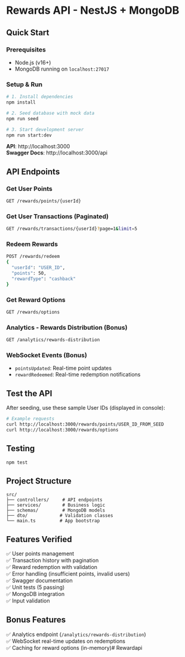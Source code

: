 # Rewards API - NestJS + MongoDB

## Quick Start

### Prerequisites
- Node.js (v16+)
- MongoDB running on `localhost:27017`

### Setup & Run
```bash
# 1. Install dependencies
npm install

# 2. Seed database with mock data
npm run seed

# 3. Start development server
npm run start:dev
```

**API**: http://localhost:3000  
**Swagger Docs**: http://localhost:3000/api

## API Endpoints

### Get User Points
```bash
GET /rewards/points/{userId}
```

### Get User Transactions (Paginated)
```bash
GET /rewards/transactions/{userId}?page=1&limit=5
```

### Redeem Rewards
```bash
POST /rewards/redeem
{
  "userId": "USER_ID",
  "points": 50,
  "rewardType": "cashback"
}
```

### Get Reward Options
```bash
GET /rewards/options
```

### Analytics - Rewards Distribution (Bonus)
```bash
GET /analytics/rewards-distribution
```

### WebSocket Events (Bonus)
- `pointsUpdated`: Real-time point updates
- `rewardRedeemed`: Real-time redemption notifications

## Test the API

After seeding, use these sample User IDs (displayed in console):
```bash
# Example requests
curl http://localhost:3000/rewards/points/USER_ID_FROM_SEED
curl http://localhost:3000/rewards/options
```

## Testing
```bash
npm test
```

## Project Structure
```
src/
├── controllers/     # API endpoints
├── services/        # Business logic
├── schemas/         # MongoDB models
├── dto/            # Validation classes
└── main.ts         # App bootstrap
```

## Features Verified
✅ User points management  
✅ Transaction history with pagination  
✅ Reward redemption with validation  
✅ Error handling (insufficient points, invalid users)  
✅ Swagger documentation  
✅ Unit tests (5 passing)  
✅ MongoDB integration  
✅ Input validation

## Bonus Features
✅ Analytics endpoint (`/analytics/rewards-distribution`)  
✅ WebSocket real-time updates on redemptions  
✅ Caching for reward options (in-memory)#   R e w a r d a p i  
 